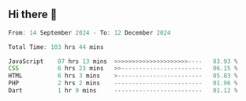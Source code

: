 ## Hi there 👋
<!--START_SECTION:Muni-->

```Javascript
From: 14 September 2024 - To: 12 December 2024

Total Time: 103 hrs 44 mins

JavaScript    87 hrs 13 mins  >>>>>>>>>>>>>>>>>>>>>----   83.93 %
CSS           6 hrs 23 mins   >>-----------------------   06.15 %
HTML          6 hrs 3 mins    >------------------------   05.83 %
PHP           2 hrs 2 mins    -------------------------   01.96 %
Dart          1 hr 9 mins     -------------------------   01.12 %
```

<!--END_SECTION:Muni-->

